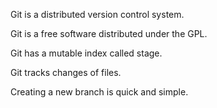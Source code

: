 Git is a distributed version control system.

Git is a free software distributed under the GPL.

Git has a mutable index called stage.

Git tracks changes of files.

Creating a new branch is quick and simple.
